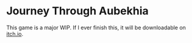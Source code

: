 # Journey Through Aubekhia

This game is a major WIP.
If I ever finish this, it will be downloadable on [itch.io](https://joalor64.itch.io/).